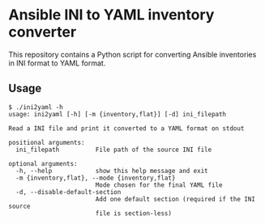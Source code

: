 Ansible INI to YAML inventory converter
=======================================

This repository contains a Python script for converting Ansible inventories in INI format to YAML format.

Usage
-----

```console
$ ./ini2yaml -h
usage: ini2yaml [-h] [-m {inventory,flat}] [-d] ini_filepath

Read a INI file and print it converted to a YAML format on stdout

positional arguments:
  ini_filepath          File path of the source INI file

optional arguments:
  -h, --help            show this help message and exit
  -m {inventory,flat}, --mode {inventory,flat}
                        Mode chosen for the final YAML file
  -d, --disable-default-section
                        Add one default section (required if the INI source
                        file is section-less)
```
